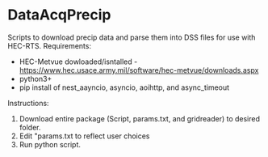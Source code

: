 # DataAcqPrecip
Scripts to download precip data and parse them into DSS files for use with HEC-RTS.
Requirements:
- HEC-Metvue dowloaded/isntalled - https://www.hec.usace.army.mil/software/hec-metvue/downloads.aspx
- python3+
- pip install of nest_aayncio, asyncio, aoihttp, and async_timeout

Instructions:
1. Download entire package (Script, params.txt, and gridreader) to desired folder.
2. Edit "params.txt to reflect user choices
3. Run python script. 
